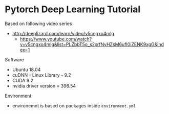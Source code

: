 # Pytorch Deep Learning Tutorial

Based on following video series
- http://deeplizard.com/learn/video/v5cngxo4mIg
  - https://www.youtube.com/watch?v=v5cngxo4mIg&list=PLZbbT5o_s2xrfNyHZsM6ufI0iZENK9xgG&index=1

Software
- Ubuntu 18.04
- cuDNN - Linux Library - 9.2
- CUDA 9.2
- nvidia driver version = 396.54

Environment
- environemnt is based on packages inside `environment.yml`

